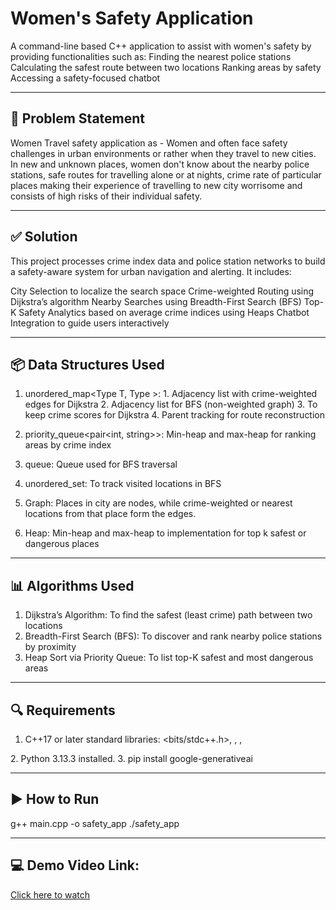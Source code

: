 # Women's Safety Application 

A command-line based C++ application to assist with women's safety by providing functionalities such as:
Finding the nearest police stations
Calculating the safest route between two locations
Ranking areas by safety
Accessing a safety-focused chatbot

-------------------------------------------------------------------------------------------------------------------------------------------------
## 🧩 Problem Statement
Women Travel safety application as - Women and often face safety challenges in urban environments or rather when they travel to new cities. In new and unknown places, women don't know about the nearby police stations, safe routes for travelling alone or at nights, crime rate of particular places making their experience of travelling to new city worrisome and consists of high risks of their individual safety.

-------------------------------------------------------------------------------------------------------------------------------------------------
## ✅ Solution
This project processes crime index data and police station networks to build a safety-aware system for urban navigation and alerting. It includes:

City Selection to localize the search space
Crime-weighted Routing using Dijkstra’s algorithm
Nearby Searches using Breadth-First Search (BFS)
Top-K Safety Analytics based on average crime indices using Heaps
Chatbot Integration to guide users interactively

-------------------------------------------------------------------------------------------------------------------------------------------------
## 📦 Data Structures Used

1. unordered_map<Type T, Type <T>>:    1. Adjacency list with crime-weighted edges for Dijkstra
                            	    2. Adjacency list for BFS (non-weighted graph)
                                    3. To keep crime scores for Dijkstra
                                    4. Parent tracking for route reconstruction

2. priority_queue<pair<int, string>>:	Min-heap and max-heap for ranking areas by crime index
3. queue<string>:  Queue used for BFS traversal
4. unordered_set<string>:  To track visited locations in BFS

5. Graph:   Places in city are nodes, while crime-weighted or nearest locations from that place form the edges.
6. Heap:    Min-heap and max-heap to implementation for top k safest or dangerous places

-------------------------------------------------------------------------------------------------------------------------------------------------
## 📊 Algorithms Used

1. Dijkstra’s Algorithm:    To find the safest (least crime) path between two locations
2. Breadth-First Search (BFS):	To discover and rank nearby police stations by proximity
3. Heap Sort via Priority Queue:	To list top-K safest and most dangerous areas

-------------------------------------------------------------------------------------------------------------------------------------------------
## 🔍 Requirements

1. C++17 or later standard libraries: <bits/stdc++.h>, 
<iostream>, 
<fstream>, 
<sstream>
2. Python 3.13.3 installed.
3. pip install google-generativeai

-------------------------------------------------------------------------------------------------------------------------------------------------
## ▶️ How to Run
g++ main.cpp -o safety_app
./safety_app

-------------------------------------------------------------------------------------------------------------------------------------------------
## 💻 Demo Video Link:

[Click here to watch](https://drive.google.com/file/d/1xdixcDiubu2yRcDQvSOAHIXWOIzwUvfp/view?usp=sharing)


